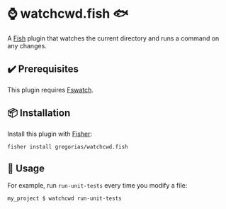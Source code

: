 # ⌚ watchcwd.fish 🐟

A [Fish] plugin that watches the current directory and runs a command on any
changes.

## ✔️  Prerequisites

This plugin requires [Fswatch][fswatch].

## 📦 Installation

Install this plugin with [Fisher][fisher]:

```fish
fisher install gregorias/watchcwd.fish
```

## 🚀 Usage

For example, run `run-unit-tests` every time you modify a file:

```fish
my_project $ watchcwd run-unit-tests
```

[Fish]: https://fishshell.com/
[fisher]: https://github.com/jorgebucaran/fisher
[fswatch]: https://github.com/emcrisostomo/fswatch
